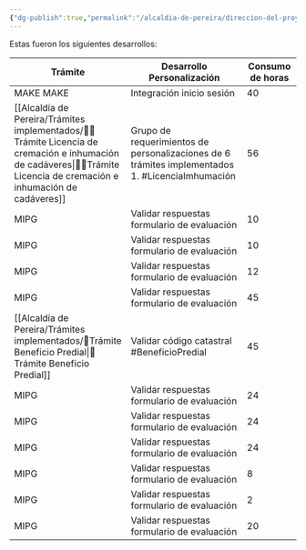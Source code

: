 ```yaml
---
{"dg-publish":true,"permalink":"/alcaldia-de-pereira/direccion-del-proyecto/alcance-del-proyecto/","dgPassFrontmatter":true}
---
```



Estas fueron los siguientes desarrollos:

| Trámite | Desarrollo Personalización | Consumo de horas |
| --- | --- | --- |
| MAKE MAKE | Integración inicio sesión | 40 |
| [[Alcaldía de Pereira/Trámites implementados/🧑‍💻Trámite Licencia de cremación e inhumación de cadáveres\|🧑‍💻Trámite Licencia de cremación e inhumación de cadáveres]] | Grupo de requerimientos de personalizaciones de 6 trámites implementados </br> 1.  #LicenciaImhumación | 56 |
| MIPG | Validar respuestas formulario de evaluación | 10 |
| MIPG | Validar respuestas formulario de evaluación | 10 |
| MIPG | Validar respuestas formulario de evaluación | 12 |
| MIPG | Validar respuestas formulario de evaluación | 45 |
| [[Alcaldía de Pereira/Trámites implementados/🌲Trámite Beneficio Predial\|🌲Trámite Beneficio Predial]] | Validar código catastral #BeneficioPredial  | 45 |
| MIPG | Validar respuestas formulario de evaluación | 24 |
| MIPG | Validar respuestas formulario de evaluación | 24 |
| MIPG | Validar respuestas formulario de evaluación | 24 |
| MIPG | Validar respuestas formulario de evaluación | 8 |
| MIPG | Validar respuestas formulario de evaluación | 2 |
| MIPG | Validar respuestas formulario de evaluación | 20 |
